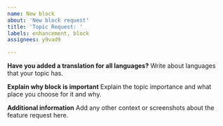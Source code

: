 ```yaml
---
name: New block
about: 'New block request'
title: 'Topic Request: '
labels: enhancement, block
assignees: y9vad9

---
```


**Have you added a translation for all languages?**
Write about languages that your topic has.

**Explain why block is important**
Explain the topic importance and what place you choose for it and why.

**Additional information**
Add any other context or screenshots about the feature request here.
